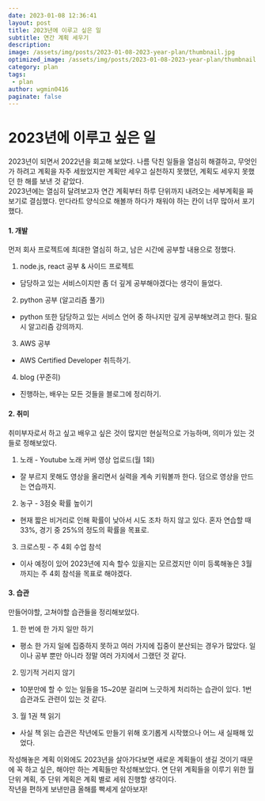 ```yaml
---
date: 2023-01-08 12:36:41
layout: post
title: 2023년에 이루고 싶은 일
subtitle: 연간 계획 세우기
description: 
image: /assets/img/posts/2023-01-08-2023-year-plan/thumbnail.jpg
optimized_image: /assets/img/posts/2023-01-08-2023-year-plan/thumbnail.jpg
category: plan
tags:
 - plan
author: wgmin0416
paginate: false
---
```


2023년에 이루고 싶은 일
===
2023년이 되면서 2022년을 회고해 보았다. 나름 닥친 일들을 열심히 해결하고, 무엇인가 하려고 계획을 자주 세웠었지만
계획만 세우고 실천하지 못했던, 계획도 세우지 못했던 한 해를 보낸 것 같았다.<br/>
2023년에는 열심히 달려보고자 연간 계획부터 하루 단위까지 내려오는 세부계획을 짜보기로 결심했다.
만다라트 양식으로 해볼까 하다가 채워야 하는 칸이 너무 많아서 포기했다.

#### 1. 개발
먼저 회사 프로젝트에 최대한 열심히 하고, 남은 시간에 공부할 내용으로 정했다.
1) node.js, react 공부 & 사이드 프로젝트
- 담당하고 있는 서비스이지만 좀 더 깊게 공부해야겠다는 생각이 들었다.
2) python 공부 (알고리즘 풀기)
- python 또한 담당하고 있는 서비스 언어 중 하나지만 깊게 공부해보려고 한다. 필요 시 알고리즘 강의까지.
3) AWS 공부
- AWS Certified Developer 취득하기.
4) blog (꾸준히)
- 진행하는, 배우는 모든 것들을 블로그에 정리하기.

#### 2. 취미
취미부자로서 하고 싶고 배우고 싶은 것이 많지만 현실적으로 가능하며, 의미가 있는 것들로 정해보았다.
1) 노래 - Youtube 노래 커버 영상 업로드(월 1회)
- 잘 부르지 못해도 영상을 올리면서 실력을 계속 키워볼까 한다. 덤으로 영상을 만드는 연습까지.
2) 농구 - 3점슛 확률 높이기
- 현재 짧은 비거리로 인해 확률이 낮아서 시도 조차 하지 않고 있다. 혼자 연습할 때 33%, 경기 중 25%의 정도의 확률을 목표로.
3) 크로스핏 - 주 4회 수업 참석
- 이사 예정이 있어 2023년에 지속 할수 있을지는 모르겠지만 이미 등록해놓은 3월까지는 주 4회 참석을 목표로 해야겠다.

#### 3. 습관
만들어야할, 고쳐야할 습관들을 정리해보았다.
1) 한 번에 한 가지 일만 하기
- 평소 한 가지 일에 집중하지 못하고 여러 가지에 집중이 분산되는 경우가 많았다. 일이나 공부 뿐만 아니라 정말 여러 가지에서 그랬던 것 같다.
2) 밍기적 거리지 않기
- 10분만에 할 수 있는 일들을 15~20분 걸리며 느긋하게 처리하는 습관이 있다. 1번 습관과도 관련이 있는 것 같다.
3) 월 1권 책 읽기
- 사실 책 읽는 습관은 작년에도 만들기 위해 호기롭게 시작했으나 어느 새 실패해 있었다.


작성해놓은 계획 이외에도 2023년을 살아가다보면 새로운 계획들이 생길 것이기 때문에 꼭 하고 싶은, 해야만 하는 계획들만 작성해보았다.
연 단위 계획들을 이루기 위한 월 단위 계획, 주 단위 계획은 계획 별로 세워 진행할 생각이다.<br/>
작년을 편하게 보낸만큼 올해를 빡세게 살아보자!